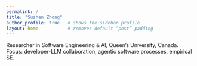 ```yaml
---
permalink: /
title: "Suzhen Zhong"
author_profile: true   # shows the sidebar profile
layout: home           # removes default “post” padding
---
```


<!-- <div class="home-wrapper"> -->

<!-- <h1 class="home-title">Suzhen Zhong</h1> -->

<p class="home-tagline">
  Researcher in Software Engineering & AI, Queen’s University, Canada.<br>
  Focus: developer-LLM collaboration, agentic software processes, empirical SE.
</p>


</div>

